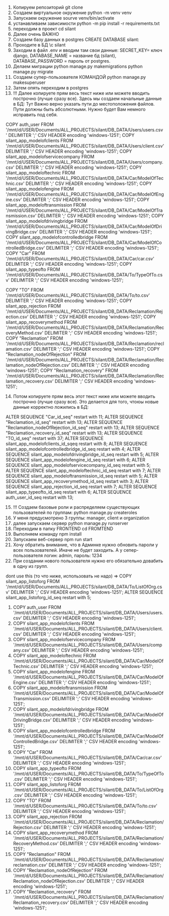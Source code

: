 

1. Копируем репозиторий 
git clone
2. Создаем виртуальное окружение 
python -m venv venv
3. Запускаем окружение
sourve venv/bin/activate
4. устанавливаем зависимости
python -m pip install -r requirements.txt
5. переходим в проект 
cd silant
6. Далее очень ВАЖНО
7. Создаем базу данных в postgres
CREATE DATABASE silant:
8. Проходите в БД
\c silant
9. Заходим в файл .env и вводим там свои данные:
SECRET_KEY= ключ django, DATABASE_NAME = название бд (silant), DATABASE_PASSWORD = пароль от postgres. 
10. Делаем миграции
python manage.py makemigrations
python manage.py migrate
11. Создаем супер-пользователя КОМАНДОЙ
python manage.py makesuperuser
12. Затем опять переходим в postgres
13. !!! Далее копируете прям весь текст ниже или можете вводить построчно (лучше сразу все). Здесь мы создаем начальные данные в БД:
Тут Важно верно указать пути до местоположения файлов. Пути должны быть абсолютными. Нужно будет Вам немного исправить под себя.


COPY auth_user FROM '/mnt/d/USER/Documents/ALL_PROJECTS/silant/DB_DATA/Users/users.csv' DELIMITER ';' CSV HEADER encoding 'windows-1251';
COPY silant_app_modelofclients FROM '/mnt/d/USER/Documents/ALL_PROJECTS/silant/DB_DATA/Users/client.csv' DELIMITER ';' CSV HEADER encoding 'windows-1251';
COPY silant_app_modelofservicecompany FROM '/mnt/d/USER/Documents/ALL_PROJECTS/silant/DB_DATA/Users/company.csv' DELIMITER ';' CSV HEADER encoding 'windows-1251';
COPY silant_app_modeloftechnic FROM '/mnt/d/USER/Documents/ALL_PROJECTS/silant/DB_DATA/Car/ModelOfTechnic.csv' DELIMITER ';' CSV HEADER encoding 'windows-1251';
COPY silant_app_modelofengine FROM '/mnt/d/USER/Documents/ALL_PROJECTS/silant/DB_DATA/Car/ModelOfEngine.csv' DELIMITER ';' CSV HEADER encoding 'windows-1251';
COPY silant_app_modeloftransmission FROM '/mnt/d/USER/Documents/ALL_PROJECTS/silant/DB_DATA/Car/ModelOfTransmission.csv' DELIMITER ';' CSV HEADER encoding 'windows-1251';
COPY silant_app_modelofdrivingbridge FROM '/mnt/d/USER/Documents/ALL_PROJECTS/silant/DB_DATA/Car/ModelOfDrivingBridge.csv' DELIMITER ';' CSV HEADER encoding 'windows-1251';
COPY silant_app_modelofcontrolledbridge FROM '/mnt/d/USER/Documents/ALL_PROJECTS/silant/DB_DATA/Car/ModelOfControlledBridge.csv' DELIMITER ';' CSV HEADER encoding 'windows-1251';
COPY "Car" FROM '/mnt/d/USER/Documents/ALL_PROJECTS/silant/DB_DATA/Car/car.csv' DELIMITER ';' CSV HEADER encoding 'windows-1251';
COPY silant_app_typeofto FROM '/mnt/d/USER/Documents/ALL_PROJECTS/silant/DB_DATA/To/TypeOfTo.csv' DELIMITER ';' CSV HEADER encoding 'windows-1251'; 

COPY "TO" FROM '/mnt/d/USER/Documents/ALL_PROJECTS/silant/DB_DATA/To/to.csv' DELIMITER ';' CSV HEADER encoding 'windows-1251';
COPY silant_app_rejection FROM '/mnt/d/USER/Documents/ALL_PROJECTS/silant/DB_DATA/Reclamation/Rejection.csv' DELIMITER ';' CSV HEADER encoding 'windows-1251';
COPY silant_app_recoverymethod FROM '/mnt/d/USER/Documents/ALL_PROJECTS/silant/DB_DATA/Reclamation/RecoveryMethod.csv' DELIMITER ';' CSV HEADER encoding 'windows-1251';
COPY "Reclamation" FROM '/mnt/d/USER/Documents/ALL_PROJECTS/silant/DB_DATA/Reclamation/reclamation.csv' DELIMITER ';' CSV HEADER encoding 'windows-1251';
COPY "Reclamation_nodeOfRejection" FROM '/mnt/d/USER/Documents/ALL_PROJECTS/silant/DB_DATA/Reclamation/Reclamation_nodeOfRejection.csv' DELIMITER ';' CSV HEADER encoding 'windows-1251';
COPY "Reclamation_recovery" FROM '/mnt/d/USER/Documents/ALL_PROJECTS/silant/DB_DATA/Reclamation/Reclamation_recovery.csv' DELIMITER ';' CSV HEADER encoding 'windows-1251';

14. Потом копируете прям весь этот текст ниже или можете вводить построчно (лучше сразу все). Это делается для того,
чтоюы новые данные корректно ложились в БД:

ALTER SEQUENCE "Car_id_seq" restart with 11;
ALTER SEQUENCE "Reclamation_id_seq" restart with 13;
ALTER SEQUENCE "Reclamation_nodeOfRejection_id_seq" restart with 13;
ALTER SEQUENCE "Reclamation_recovery_id_seq" restart with 13;
ALTER SEQUENCE "TO_id_seq" restart with 37;
ALTER SEQUENCE silant_app_modelofclients_id_sqeq restart with 8;
ALTER SEQUENCE silant_app_modelofcontrolledbridge_id_seq restart with 4;
ALTER SEQUENCE silant_app_modelofdrivingbridge_id_seq restart with 5;
ALTER SEQUENCE silant_app_modelofengine_id_seq restart with 6;
ALTER SEQUENCE silant_app_modelofservicecompany_id_seq restart with 5;
ALTER SEQUENCE silant_app_modeloftechnic_id_seq restart with 7;
ALTER SEQUENCE silant_app_modeloftransmission_id_seq restart with 5;
ALTER SEQUENCE silant_app_recoverymethod_id_seq restart with 3;
ALTER SEQUENCE silant_app_rejection_id_seq restart with 7;
ALTER SEQUENCE silant_app_typeofto_id_seq restart with 6;
ALTER SEQUENCE auth_user_id_seq restart with 13;

15. !!! Создаем базовые роли и распределяем существующих пользователей по группам:
python manage.py createroles
16. У меня предусмотрено 3 группы: manager, client и organization
17. далее запускаем сервер
python manage.py runserver
18. Переходим в папку FRONTEND
cd FROMTEND
19. Выполняем команду 
npm install
20. Запускаем веб-сервер
npm run start
21. Хочу обратить внимание, что в Админке нужно обновить пароли у всех пользователей. Иначе не будет заходить.
А у сепер-пользователя логин: admin, пароль: 1234
22. При создании нового пользователя нужно его обязательно довабить в одну из групп.


dont use this (то что ниже, использовать не надо) =>
COPY silant_app_listoforg FROM '/mnt/d/USER/Documents/ALL_PROJECTS/silant/DB_DATA/To/ListOfOrg.csv' DELIMITER ';' CSV HEADER encoding 'windows-1251';
ALTER SEQUENCE silant_app_listoforg_id_seq restart with 5;

1. COPY auth_user FROM '/mnt/d/USER/Documents/ALL_PROJECTS/silant/DB_DATA/Users/users.csv' DELIMITER ';' CSV HEADER encoding 'windows-1251';
2. COPY silant_app_modelofclients FROM '/mnt/d/USER/Documents/ALL_PROJECTS/silant/DB_DATA/Users/client.csv' DELIMITER ';' CSV HEADER encoding 'windows-1251';
3. COPY silant_app_modelofservicecompany FROM '/mnt/d/USER/Documents/ALL_PROJECTS/silant/DB_DATA/Users/company.csv' DELIMITER ';' CSV HEADER encoding 'windows-1251';
4. COPY silant_app_modeloftechnic FROM '/mnt/d/USER/Documents/ALL_PROJECTS/silant/DB_DATA/Car/ModelOfTechnic.csv' DELIMITER ';' CSV HEADER encoding 'windows-1251';
5. COPY silant_app_modelofengine FROM '/mnt/d/USER/Documents/ALL_PROJECTS/silant/DB_DATA/Car/ModelOfEngine.csv' DELIMITER ';' CSV HEADER encoding 'windows-1251';
6. COPY silant_app_modeloftransmission FROM '/mnt/d/USER/Documents/ALL_PROJECTS/silant/DB_DATA/Car/ModelOfTransmission.csv' DELIMITER ';' CSV HEADER encoding 'windows-1251';
7. COPY silant_app_modelofdrivingbridge FROM '/mnt/d/USER/Documents/ALL_PROJECTS/silant/DB_DATA/Car/ModelOfDrivingBridge.csv' DELIMITER ';' CSV HEADER encoding 'windows-1251';
8. COPY silant_app_modelofcontrolledbridge FROM '/mnt/d/USER/Documents/ALL_PROJECTS/silant/DB_DATA/Car/ModelOfControlledBridge.csv' DELIMITER ';' CSV HEADER encoding 'windows-1251';
9. COPY "Car" FROM '/mnt/d/USER/Documents/ALL_PROJECTS/silant/DB_DATA/Car/car.csv' DELIMITER ';' CSV HEADER encoding 'windows-1251';
10. COPY silant_app_typeofto FROM '/mnt/d/USER/Documents/ALL_PROJECTS/silant/DB_DATA/To/TypeOfTo.csv' DELIMITER ';' CSV HEADER encoding 'windows-1251'; 
11. COPY silant_app_listoforg FROM '/mnt/d/USER/Documents/ALL_PROJECTS/silant/DB_DATA/To/ListOfOrg.csv' DELIMITER ';' CSV HEADER encoding 'windows-1251';
12. COPY "TO" FROM '/mnt/d/USER/Documents/ALL_PROJECTS/silant/DB_DATA/To/to.csv' DELIMITER ';' CSV HEADER encoding 'windows-1251';
13. COPY silant_app_rejection FROM '/mnt/d/USER/Documents/ALL_PROJECTS/silant/DB_DATA/Reclamation/Rejection.csv' DELIMITER ';' CSV HEADER encoding 'windows-1251';
14. COPY silant_app_recoverymethod FROM '/mnt/d/USER/Documents/ALL_PROJECTS/silant/DB_DATA/Reclamation/RecoveryMethod.csv' DELIMITER ';' CSV HEADER encoding 'windows-1251';
15. COPY "Reclamation" FROM '/mnt/d/USER/Documents/ALL_PROJECTS/silant/DB_DATA/Reclamation/reclamation.csv' DELIMITER ';' CSV HEADER encoding 'windows-1251';
16. COPY "Reclamation_nodeOfRejection" FROM '/mnt/d/USER/Documents/ALL_PROJECTS/silant/DB_DATA/Reclamation/Reclamation_nodeOfRejection.csv' DELIMITER ';' CSV HEADER encoding 'windows-1251';
17. COPY "Reclamation_recovery" FROM '/mnt/d/USER/Documents/ALL_PROJECTS/silant/DB_DATA/Reclamation/Reclamation_recovery.csv' DELIMITER ';' CSV HEADER encoding 'windows-1251';

